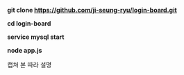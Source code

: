 **git clone https://github.com/ji-seung-ryu/login-board.git**

**cd login-board**

**service mysql start**

**node app.js**

캡쳐 본 따라 설명 

